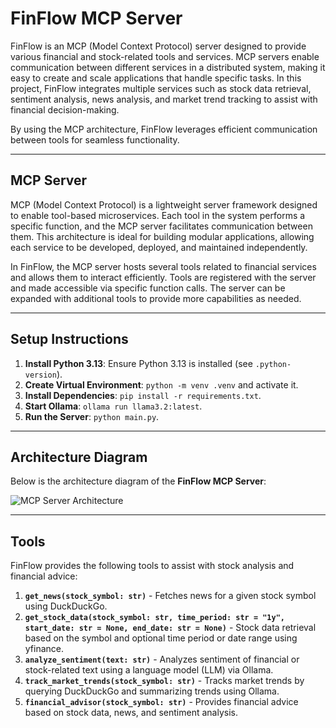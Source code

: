 # FinFlow MCP Server

FinFlow is an MCP (Model Context Protocol) server designed to provide various financial and stock-related tools and services. MCP servers enable communication between different services in a distributed system, making it easy to create and scale applications that handle specific tasks. In this project, FinFlow integrates multiple services such as stock data retrieval, sentiment analysis, news analysis, and market trend tracking to assist with financial decision-making.

By using the MCP architecture, FinFlow leverages efficient communication between tools for seamless functionality.

---

## MCP Server

MCP (Model Context Protocol) is a lightweight server framework designed to enable tool-based microservices. Each tool in the system performs a specific function, and the MCP server facilitates communication between them. This architecture is ideal for building modular applications, allowing each service to be developed, deployed, and maintained independently.

In FinFlow, the MCP server hosts several tools related to financial services and allows them to interact efficiently. Tools are registered with the server and made accessible via specific function calls. The server can be expanded with additional tools to provide more capabilities as needed.

---

## Setup Instructions

1. **Install Python 3.13**: Ensure Python 3.13 is installed (see `.python-version`).
2. **Create Virtual Environment**: `python -m venv .venv` and activate it.
3. **Install Dependencies**: `pip install -r requirements.txt`.
4. **Start Ollama**: `ollama run llama3.2:latest`.
5. **Run the Server**: `python main.py`.

---

## Architecture Diagram

Below is the architecture diagram of the **FinFlow MCP Server**:

![MCP Server Architecture](./mcp-server-architecture.png)

---

## Tools

FinFlow provides the following tools to assist with stock analysis and financial advice:

1. **`get_news(stock_symbol: str)`** - Fetches news for a given stock symbol using DuckDuckGo.
2. **`get_stock_data(stock_symbol: str, time_period: str = "1y", start_date: str = None, end_date: str = None)`** - Stock data retrieval based on the symbol and optional time period or date range using yfinance.
3. **`analyze_sentiment(text: str)`** - Analyzes sentiment of financial or stock-related text using a language model (LLM) via Ollama.
4. **`track_market_trends(stock_symbol: str)`** - Tracks market trends by querying DuckDuckGo and summarizing trends using Ollama.
5. **`financial_advisor(stock_symbol: str)`** - Provides financial advice based on stock data, news, and sentiment analysis.